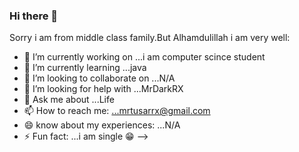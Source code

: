 ### Hi there 👋



Sorry i am from middle class family.But Alhamdulillah i am very well:

- 🔭 I’m currently working on ...i am computer scince student
- 🌱 I’m currently learning ...java
- 👯 I’m looking to collaborate on ...N/A
- 🤔 I’m looking for help with ...MrDarkRX
- 💬 Ask me about ...Life
- 📫 How to reach me: ...mrtusarrx@gmail.com
- 😄 know about my  experiences: ...N/A
- ⚡ Fun fact: ...i am single 😁
-->
